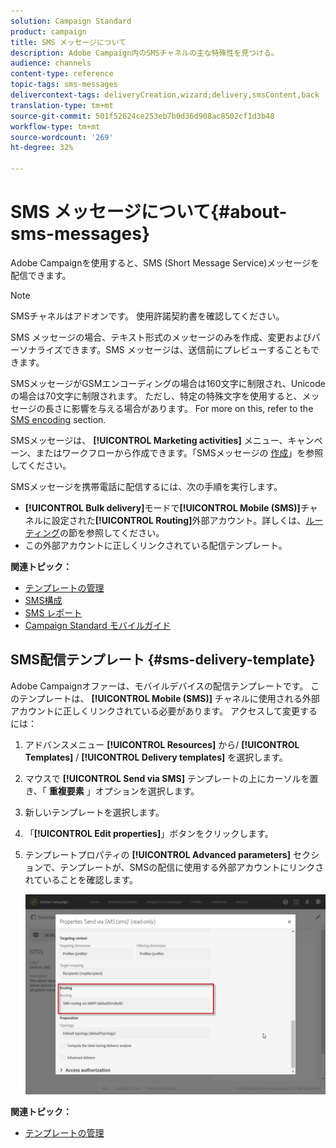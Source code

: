 ```yaml
---
solution: Campaign Standard
product: campaign
title: SMS メッセージについて
description: Adobe Campaign内のSMSチャネルの主な特殊性を見つける。
audience: channels
content-type: reference
topic-tags: sms-messages
delivercontext-tags: deliveryCreation,wizard;delivery,smsContent,back
translation-type: tm+mt
source-git-commit: 501f52624ce253eb7b0d36d908ac8502cf1d3b48
workflow-type: tm+mt
source-wordcount: '269'
ht-degree: 32%

---
```



# SMS メッセージについて{#about-sms-messages}

Adobe Campaignを使用すると、SMS (Short Message Service)メッセージを配信できます。

>[!NOTE]
>
>SMSチャネルはアドオンです。 使用許諾契約書を確認してください。

SMS メッセージの場合、テキスト形式のメッセージのみを作成、変更およびパーソナライズできます。SMS メッセージは、送信前にプレビューすることもできます。

SMSメッセージがGSMエンコーディングの場合は160文字に制限され、Unicodeの場合は70文字に制限されます。 ただし、特定の特殊文字を使用すると、メッセージの長さに影響を与える場合があります。 For more on this, refer to the [SMS encoding](../../administration/using/configuring-sms-channel.md#sms-encoding--length-and-transliteration) section.

SMSメッセージは、 **[!UICONTROL Marketing activities]** メニュー、キャンペーン、またはワークフローから作成できます。「SMSメッセージの [作成](../../channels/using/creating-an-sms-message.md)」を参照してください。

SMSメッセージを携帯電話に配信するには、次の手順を実行します。

* **[!UICONTROL Bulk delivery]**&#x200B;モードで&#x200B;**[!UICONTROL Mobile (SMS)]**&#x200B;チャネルに設定された&#x200B;**[!UICONTROL Routing]**&#x200B;外部アカウント。詳しくは、[ルーティング](../../administration/using/configuring-sms-channel.md#defining-an-sms-routing)の節を参照してください。
* この外部アカウントに正しくリンクされている配信テンプレート。

**関連トピック：**

* [テンプレートの管理](../../start/using/marketing-activity-templates.md)
* [SMS構成](../../administration/using/configuring-sms-channel.md#defining-an-sms-routing)
* [SMS レポート](../../reporting/using/sms-report.md)
* [Campaign Standard モバイルガイド](https://helpx.adobe.com/jp/campaign/kb/acs-mobile.html)

## SMS配信テンプレート {#sms-delivery-template}

Adobe Campaignオファーは、モバイルデバイスの配信テンプレートです。 このテンプレートは、 **[!UICONTROL Mobile (SMS)]** チャネルに使用される外部アカウントに正しくリンクされている必要があります。 アクセスして変更するには：

1. アドバンスメニュー **[!UICONTROL Resources]** から/ **[!UICONTROL Templates]** / **[!UICONTROL Delivery templates]** を選択します。
1. マウスで **[!UICONTROL Send via SMS]** テンプレートの上にカーソルを置き、「 **重複要素** 」オプションを選択します。
1. 新しいテンプレートを選択します。
1. 「**[!UICONTROL Edit properties]**」ボタンをクリックします。
1. テンプレートプロパティの **[!UICONTROL Advanced parameters]** セクションで、テンプレートが、SMSの配信に使用する外部アカウントにリンクされていることを確認します。

   ![](assets/sms_template.png)

**関連トピック：**

* [テンプレートの管理](../../start/using/marketing-activity-templates.md)
